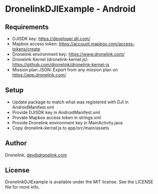 # DronelinkDJIExample - Android

## Requirements

- DJISDK key: https://developer.dji.com/
- Mapbox access token: https://account.mapbox.com/access-tokens/create
- Dronelink environment key: https://www.dronelink.com/
- Dronelink Kernel (dronelink-kernel.js): https://github.com/dronelink/dronelink-kernel-js
- Mission plan JSON: Export from any mission plan on https://app.dronelink.com/

## Setup

- Update package to match what was registered with DJI in AndroidManifest.xml
- Provide DJISDK key in AndroidManifest.xml
- Provate Mapbox access token in strings.xml
- Provide Dronelink environment key in MainActivity.java
- Copy dronelink-kernel.js to app/src/main/assets

## Author

Dronelink, dev@dronelink.com

## License

DronelinkDJIExample is available under the MIT license. See the LICENSE file for more info.
